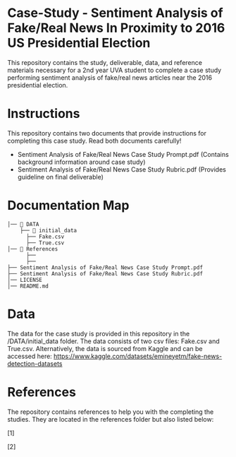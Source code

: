 # Case-Study - Sentiment Analysis of Fake/Real News In Proximity to 2016 US Presidential Election
This repository contains the study, deliverable, data, and reference materials necessary for a 2nd year UVA student to complete a case study performing sentiment analysis of fake/real news articles near the 2016 presidential election.

# Instructions
This repository contains two documents that provide instructions for completing this case study. Read both documents carefully!
- Sentiment Analysis of Fake/Real News Case Study Prompt.pdf (Contains background information around case study)
- Sentiment Analysis of Fake/Real News Case Study Rubric.pdf (Provides guideline on final deliverable)

# Documentation Map
```
│── 📂 DATA 
    ├── 📂 initial_data 
      ├── Fake.csv      
      ├── True.csv
│── 📂 References
      ├──
      ├──
├── Sentiment Analysis of Fake/Real News Case Study Prompt.pdf
├── Sentiment Analysis of Fake/Real News Case Study Rubric.pdf
│── LICENSE 
│── README.md     
```

# Data
The data for the case study is provided in this repository in the /DATA/initial_data folder. The data consists of two csv files: Fake.csv and True.csv. 
Alternatively, the data is sourced from Kaggle and can be accessed here: https://www.kaggle.com/datasets/emineyetm/fake-news-detection-datasets

# References
The repository contains references to help you with the completing the studies. They are located in the references folder but also listed below:

[1] 

[2]
